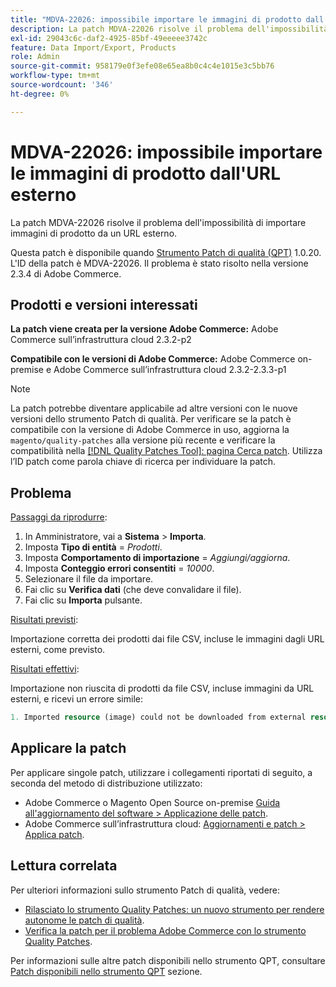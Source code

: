 ```yaml
---
title: "MDVA-22026: impossibile importare le immagini di prodotto dall'URL esterno"
description: La patch MDVA-22026 risolve il problema dell'impossibilità di importare immagini di prodotto da un URL esterno.
exl-id: 29043c6c-daf2-4925-85bf-49eeeee3742c
feature: Data Import/Export, Products
role: Admin
source-git-commit: 958179e0f3efe08e65ea8b0c4c4e1015e3c5bb76
workflow-type: tm+mt
source-wordcount: '346'
ht-degree: 0%

---
```


# MDVA-22026: impossibile importare le immagini di prodotto dall&#39;URL esterno

La patch MDVA-22026 risolve il problema dell&#39;impossibilità di importare immagini di prodotto da un URL esterno.

Questa patch è disponibile quando [Strumento Patch di qualità (QPT)](/help/announcements/adobe-commerce-announcements/magento-quality-patches-released-new-tool-to-self-serve-quality-patches.md) 1.0.20. L&#39;ID della patch è MDVA-22026. Il problema è stato risolto nella versione 2.3.4 di Adobe Commerce.

## Prodotti e versioni interessati

**La patch viene creata per la versione Adobe Commerce:** Adobe Commerce sull’infrastruttura cloud 2.3.2-p2

**Compatibile con le versioni di Adobe Commerce:** Adobe Commerce on-premise e Adobe Commerce sull’infrastruttura cloud 2.3.2-2.3.3-p1

>[!NOTE]
>
>La patch potrebbe diventare applicabile ad altre versioni con le nuove versioni dello strumento Patch di qualità. Per verificare se la patch è compatibile con la versione di Adobe Commerce in uso, aggiorna la `magento/quality-patches` alla versione più recente e verificare la compatibilità nella [[!DNL Quality Patches Tool]: pagina Cerca patch](https://devdocs.magento.com/quality-patches/tool.html#patch-grid). Utilizza l’ID patch come parola chiave di ricerca per individuare la patch.

## Problema

<u>Passaggi da riprodurre</u>:

1. In Amministratore, vai a **Sistema** > **Importa**.
1. Imposta **Tipo di entità** = *Prodotti*.
1. Imposta **Comportamento di importazione** = *Aggiungi/aggiorna*.
1. Imposta **Conteggio errori consentiti** = *10000*.
1. Selezionare il file da importare.
1. Fai clic su **Verifica dati** (che deve convalidare il file).
1. Fai clic su **Importa** pulsante.

<u>Risultati previsti</u>:

Importazione corretta dei prodotti dai file CSV, incluse le immagini dagli URL esterni, come previsto.

<u>Risultati effettivi</u>:

Importazione non riuscita di prodotti da file CSV, incluse immagini da URL esterni, e ricevi un errore simile:

```php
1. Imported resource (image) could not be downloaded from external resource due to timeout or access permissions in row(s): 4, 5, 8, 9, 16, 18, 20, 21, 22, 23, 26, 27, 28, 52, 53, 55, 58, 63, 70, 71, 77, 78, 83, 84, 91
```

## Applicare la patch

Per applicare singole patch, utilizzare i collegamenti riportati di seguito, a seconda del metodo di distribuzione utilizzato:

* Adobe Commerce o Magento Open Source on-premise [Guida all&#39;aggiornamento del software > Applicazione delle patch](https://devdocs.magento.com/guides/v2.4/comp-mgr/patching.html).
* Adobe Commerce sull’infrastruttura cloud: [Aggiornamenti e patch > Applica patch](https://devdocs.magento.com/cloud/project/project-patch.html).

## Lettura correlata

Per ulteriori informazioni sullo strumento Patch di qualità, vedere:

* [Rilasciato lo strumento Quality Patches: un nuovo strumento per rendere autonome le patch di qualità](/help/announcements/adobe-commerce-announcements/magento-quality-patches-released-new-tool-to-self-serve-quality-patches.md).
* [Verifica la patch per il problema Adobe Commerce con lo strumento Quality Patches](/help/support-tools/patches-available-in-qpt-tool/check-patch-for-magento-issue-with-magento-quality-patches.md).

Per informazioni sulle altre patch disponibili nello strumento QPT, consultare [Patch disponibili nello strumento QPT](https://support.magento.com/hc/en-us/sections/360010506631-Patches-available-in-QPT-tool-) sezione.
